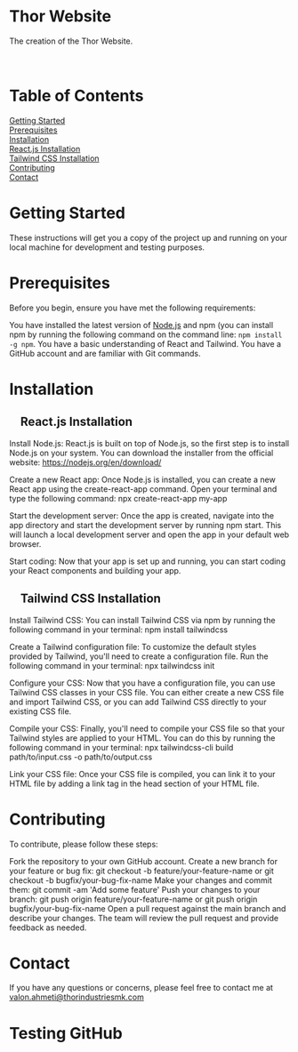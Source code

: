 # Thor Website
The creation of the Thor Website. <br><br><br>

# Table of Contents <br>
[Getting Started](#getting-started) <br>
[Prerequisites](#prerequisites) <br>
[Installation](#installation) <br>
  [React.js Installation](#react.js-installation) <br>
  [Tailwind CSS Installation](#tailwind-css-installation) <br>
[Contributing](#contributing) <br>
[Contact](#contact) <br>

# Getting Started
These instructions will get you a copy of the project up and running on your local machine for development and testing purposes.

# Prerequisites
Before you begin, ensure you have met the following requirements:

You have installed the latest version of [Node.js](https://nodejs.org/en/download/) and npm (you can install npm by running the following command on the command line: `npm install -g npm`.
You have a basic understanding of React and Tailwind.
You have a GitHub account and are familiar with Git commands.

# Installation
## &nbsp;&nbsp;&nbsp;&nbsp;React.js Installation
Install Node.js: React.js is built on top of Node.js, so the first step is to install Node.js on your system. You can download the installer from the official website: https://nodejs.org/en/download/

Create a new React app: Once Node.js is installed, you can create a new React app using the create-react-app command. Open your terminal and type the following command: npx create-react-app my-app

Start the development server: Once the app is created, navigate into the app directory and start the development server by running npm start. This will launch a local development server and open the app in your default web browser.

Start coding: Now that your app is set up and running, you can start coding your React components and building your app.

## &nbsp;&nbsp;&nbsp;&nbsp;Tailwind CSS Installation
Install Tailwind CSS: You can install Tailwind CSS via npm by running the following command in your terminal: npm install tailwindcss

Create a Tailwind configuration file: To customize the default styles provided by Tailwind, you'll need to create a configuration file. Run the following command in your terminal: npx tailwindcss init

Configure your CSS: Now that you have a configuration file, you can use Tailwind CSS classes in your CSS file. You can either create a new CSS file and import Tailwind CSS, or you can add Tailwind CSS directly to your existing CSS file.

Compile your CSS: Finally, you'll need to compile your CSS file so that your Tailwind styles are applied to your HTML. You can do this by running the following command in your terminal: npx tailwindcss-cli build path/to/input.css -o path/to/output.css

Link your CSS file: Once your CSS file is compiled, you can link it to your HTML file by adding a link tag in the head section of your HTML file.

# Contributing
To contribute, please follow these steps:

Fork the repository to your own GitHub account.
Create a new branch for your feature or bug fix: git checkout -b feature/your-feature-name or git checkout -b bugfix/your-bug-fix-name
Make your changes and commit them: git commit -am 'Add some feature'
Push your changes to your branch: git push origin feature/your-feature-name or git push origin bugfix/your-bug-fix-name
Open a pull request against the main branch and describe your changes.
The team will review the pull request and provide feedback as needed.

# Contact
If you have any questions or concerns, please feel free to contact me at valon.ahmeti@thorindustriesmk.com

# Testing GitHub
